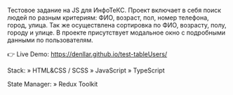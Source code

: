 Тестовое задание на JS для ИнфоТеКС. Проект включает в себя поиск людей по разным критериям: ФИО, возраст, пол, номер телефона, город, улица. 
Так же осуществлена сортировка по ФИО, возрасту, полу, городу и улице.
В проекте присутствует модальное окно с подробными данными по пользователям.

👉 Live Demo: https://denllar.github.io/test-tableUsers/

Stack:
» HTML&CSS / SCSS
» JavaScript
» TypeScript

State Manager:
» Redux Toolkit
